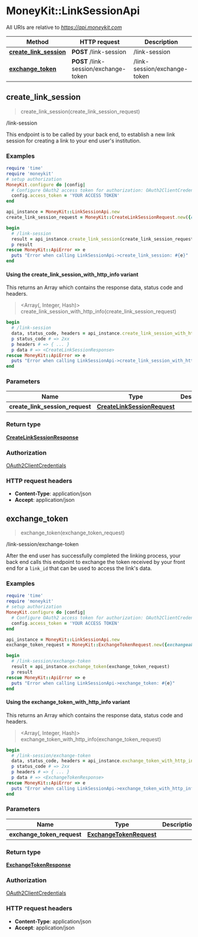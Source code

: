# MoneyKit::LinkSessionApi

All URIs are relative to *https://api.moneykit.com*

| Method | HTTP request | Description |
| ------ | ------------ | ----------- |
| [**create_link_session**](LinkSessionApi.md#create_link_session) | **POST** /link-session | /link-session |
| [**exchange_token**](LinkSessionApi.md#exchange_token) | **POST** /link-session/exchange-token | /link-session/exchange-token |


## create_link_session

> <CreateLinkSessionResponse> create_link_session(create_link_session_request)

/link-session

This endpoint is to be called by your back end, to establish a new link session         for creating a link to your end user's institution.

### Examples

```ruby
require 'time'
require 'moneykit'
# setup authorization
MoneyKit.configure do |config|
  # Configure OAuth2 access token for authorization: OAuth2ClientCredentials
  config.access_token = 'YOUR ACCESS TOKEN'
end

api_instance = MoneyKit::LinkSessionApi.new
create_link_session_request = MoneyKit::CreateLinkSessionRequest.new({customer_user: MoneyKit::CustomerUser.new({id: 'id_example'}), redirect_uri: 'redirect_uri_example'}) # CreateLinkSessionRequest | 

begin
  # /link-session
  result = api_instance.create_link_session(create_link_session_request)
  p result
rescue MoneyKit::ApiError => e
  puts "Error when calling LinkSessionApi->create_link_session: #{e}"
end
```

#### Using the create_link_session_with_http_info variant

This returns an Array which contains the response data, status code and headers.

> <Array(<CreateLinkSessionResponse>, Integer, Hash)> create_link_session_with_http_info(create_link_session_request)

```ruby
begin
  # /link-session
  data, status_code, headers = api_instance.create_link_session_with_http_info(create_link_session_request)
  p status_code # => 2xx
  p headers # => { ... }
  p data # => <CreateLinkSessionResponse>
rescue MoneyKit::ApiError => e
  puts "Error when calling LinkSessionApi->create_link_session_with_http_info: #{e}"
end
```

### Parameters

| Name | Type | Description | Notes |
| ---- | ---- | ----------- | ----- |
| **create_link_session_request** | [**CreateLinkSessionRequest**](CreateLinkSessionRequest.md) |  |  |

### Return type

[**CreateLinkSessionResponse**](CreateLinkSessionResponse.md)

### Authorization

[OAuth2ClientCredentials](../README.md#OAuth2ClientCredentials)

### HTTP request headers

- **Content-Type**: application/json
- **Accept**: application/json


## exchange_token

> <ExchangeTokenResponse> exchange_token(exchange_token_request)

/link-session/exchange-token

After the end user has successfully completed the linking process, your back end     calls this endpoint to exchange the token received by your front end for a `link_id` that can be used to access     the link's data.

### Examples

```ruby
require 'time'
require 'moneykit'
# setup authorization
MoneyKit.configure do |config|
  # Configure OAuth2 access token for authorization: OAuth2ClientCredentials
  config.access_token = 'YOUR ACCESS TOKEN'
end

api_instance = MoneyKit::LinkSessionApi.new
exchange_token_request = MoneyKit::ExchangeTokenRequest.new({exchangeable_token: 'exchangeable_token_example'}) # ExchangeTokenRequest | 

begin
  # /link-session/exchange-token
  result = api_instance.exchange_token(exchange_token_request)
  p result
rescue MoneyKit::ApiError => e
  puts "Error when calling LinkSessionApi->exchange_token: #{e}"
end
```

#### Using the exchange_token_with_http_info variant

This returns an Array which contains the response data, status code and headers.

> <Array(<ExchangeTokenResponse>, Integer, Hash)> exchange_token_with_http_info(exchange_token_request)

```ruby
begin
  # /link-session/exchange-token
  data, status_code, headers = api_instance.exchange_token_with_http_info(exchange_token_request)
  p status_code # => 2xx
  p headers # => { ... }
  p data # => <ExchangeTokenResponse>
rescue MoneyKit::ApiError => e
  puts "Error when calling LinkSessionApi->exchange_token_with_http_info: #{e}"
end
```

### Parameters

| Name | Type | Description | Notes |
| ---- | ---- | ----------- | ----- |
| **exchange_token_request** | [**ExchangeTokenRequest**](ExchangeTokenRequest.md) |  |  |

### Return type

[**ExchangeTokenResponse**](ExchangeTokenResponse.md)

### Authorization

[OAuth2ClientCredentials](../README.md#OAuth2ClientCredentials)

### HTTP request headers

- **Content-Type**: application/json
- **Accept**: application/json

